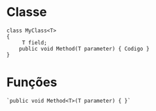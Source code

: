 # Classe
	class MyClass<T> 
	{
		 T field;
		public void Method(T parameter) { Codigo } 
	}
# Funções
	`public void Method<T>(T parameter) { }`


